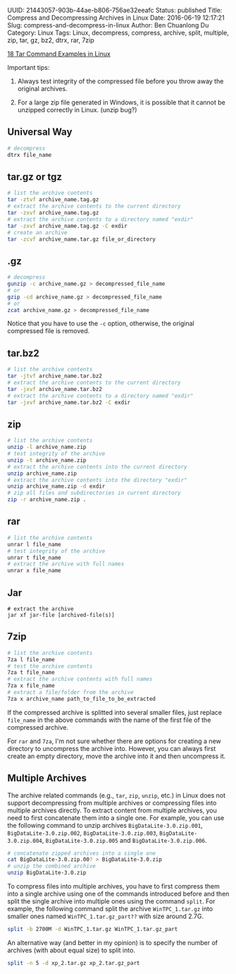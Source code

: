 UUID: 21443057-903b-44ae-b806-756ae32eeafc
Status: published
Title: Compress and Decompressing Archives in Linux
Date: 2016-06-19 12:17:21
Slug: compress-and-decompress-in-linux
Author: Ben Chuanlong Du
Category: Linux
Tags: Linux, decompress, compress, archive, split, multiple, zip, tar, gz, bz2, dtrx, rar, 7zip


[18 Tar Command Examples in Linux](https://www.tecmint.com/18-tar-command-examples-in-linux/)

Important tips:

1. Always test integrity of the compressed file
before you throw away the original archives.

2. For a large zip file generated in Windows,
it is possible that it cannot be unzipped correctly in Linux.
(unzip bug?)

## Universal Way
```bash
# decompress
dtrx file_name
```

## tar.gz or tgz
```bash
# list the archive contents
tar -ztvf archive_name.tag.gz
# extract the archive contents to the current directory
tar -zxvf archive_name.tag.gz
# extract the archive contents to a directory named "exdir"
tar -zxvf archive_name.tag.gz -C exdir
# create an archive
tar -zcvf archive_name.tar.gz file_or_directory
```

## .gz
```bash
# decompress
gunzip -c archive_name.gz > decompressed_file_name
# or
gzip -cd archive_name.gz > decompressed_file_name
# or
zcat archive_name.gz > decompressed_file_name
```
Notice that you have to use the `-c` option,
otherwise,
the original compressed file is removed.

## tar.bz2
```bash
# list the archive contents
tar -jtvf archive_name.tar.bz2
# extract the archive contents to the current directory
tar -jxvf archive_name.tar.bz2
# extract the archive contents to a directory named "exdir"
tar -jxvf archive_name.tar.bz2 -C exdir
```

## zip
```bash
# list the archive contents
unzip -l archive_name.zip
# test integrity of the archive
unzip -t archive_name.zip
# extract the archive contents into the current directory
unzip archive_name.zip
# extract the archive contents into the directory "exdir"
unzip archive_name.zip -d exdir
# zip all files and subdirectories in current directory
zip -r archive_name.zip .
```

## rar
```bash
# list the archive contents
unrar l file_name
# test integrity of the archive
unrar t file_name
# extract the archive with full names
unrar x file_name
```

## Jar 

```
# extract the archive
jar xf jar-file [archived-file(s)]
```

## 7zip
```bash
# list the archive contents
7za l file_name
# test the archive contents
7za t file_name
# extract the archive contents with full names
7za x file_name
# extract a file/folder from the archive
7za x archive_name path_to_file_to_be_extracted
```
If the compressed archive is splitted into several smaller files,
just replace `file_name` in the above commands
with the name of the first file of the compressed archive.

For `rar` and `7za`,
I'm not sure whether there are options for creating a new directory
to uncompress the archive into.
However, you can always first create an empty directory,
move the archive into it and then uncompress it.

## Multiple Archives
The archive related commands (e.g., `tar`, `zip`, `unzip`, etc.) in Linux
does not support decompressing from multiple archives
or compressing files into multiple archives directly.
To extract content from multiple archives,
you need to first concatenate them into a single one.
For example,
you can use the following command to unzip archives
`BigDataLite-3.0.zip.001`, `BigDataLite-3.0.zip.002`, `BigDataLite-3.0.zip.003`,
`BigDataLite-3.0.zip.004`, `BigDataLite-3.0.zip.005` and `BigDataLite-3.0.zip.006`.
```bash
# concatenate zipped archives into a single one
cat BigDataLite-3.0.zip.00? > BigDataLite-3.0.zip
# unzip the combined archive
unzip BigDataLite-3.0.zip
```
To compress files into multiple archives,
you have to first compress them into a single archive
using one of the commands introduced before
and then split the single archive into multiple ones
using the command `split`.
For example,
the following command split the archive `WinTPC_1.tar.gz`
into smaller ones named `WinTPC_1.tar.gz_part??` with size around 2.7G.
```bash
split -b 2700M -d WinTPC_1.tar.gz WinTPC_1.tar.gz_part
```
An alternative way (and better in my opinion)
is to specify the number of archives (with about equal size) to split into.
```bash
split -n 5 -d xp_2.tar.gz xp_2.tar.gz_part
```
